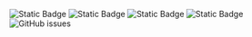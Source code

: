![Static Badge](https://img.shields.io/badge/blacklists-60-000000) ![Static Badge](https://img.shields.io/badge/blacklisted-2857633-cc0000) ![Static Badge](https://img.shields.io/badge/whitelisted-2244-00CC00) ![Static Badge](https://img.shields.io/badge/streaming_blacklist-28107-000000) ![GitHub issues](https://img.shields.io/github/issues/fabriziosalmi/blacklists)
